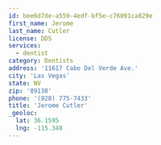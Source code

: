 ```yaml
---
id: bee6d7de-a559-4edf-bf5e-c76091ca829e
first_name: Jerome
last_name: Cutler
license: DDS
services:
  - dentist
category: Dentists
address: '11617 Cabo Del Verde Ave.'
city: 'Las Vegas'
state: NV
zip: '89138'
phone: '(928) 775-7433'
title: 'Jerome Cutler'
_geoloc:
  lat: 36.1595
  lng: -115.348
---
```

